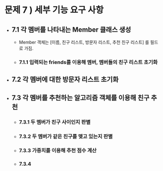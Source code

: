 # 문제 7 ) 세부 기능 요구 사항
- ## 7.1 각 멤버를 나타내는 Member 클래스 생성
  - Member 객체는 [이름, 친구 리스트, 방문자 리스트, 추천 친구 리스트] 를 필드로 가짐.
  - ### 7.1.1 입력되는 friends를 이용해  멤버, 멤버들의 친구 리스트 초기화
- ## 7.2 각 멤버에 대한 방문자 리스트 초기화
- ## 7.3 각 멤버를 추천하는 알고리즘 객체를 이용해 친구 추천
  - ### 7.3.1 두 멤버가 친구 사이인지 판별
  - ### 7.3.2 두 멤버가 같은 친구를 맺고 있는지 판별
  - ### 7.3.3 가중치를 이용해 추천 점수 계산
  - ### 7.3.4 
